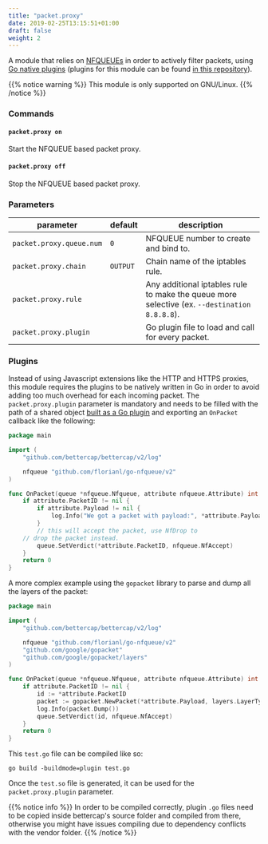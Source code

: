 ```yaml
---
title: "packet.proxy"
date: 2019-02-25T13:15:51+01:00
draft: false
weight: 2
---
```


A module that relies on [NFQUEUEs](https://home.regit.org/netfilter-en/using-nfqueue-and-libnetfilter_queue/) in order to actively filter packets, using [Go native plugins](https://golang.org/pkg/plugin/) (plugins for this module can be found [in this repository](https://github.com/bettercap/packet.proxy-plugins)).

{{% notice warning %}}
This module is only supported on GNU/Linux.
{{% /notice %}}

### Commands

#### `packet.proxy on`

Start the NFQUEUE based packet proxy.

#### `packet.proxy off`

Stop the NFQUEUE based packet proxy.

### Parameters

| parameter                | default  | description                                                                                  |
| ------------------------ | -------- | -------------------------------------------------------------------------------------------- |
| `packet.proxy.queue.num` | `0`      | NFQUEUE number to create and bind to.                                                        |
| `packet.proxy.chain`     | `OUTPUT` | Chain name of the iptables rule.                                                             |
| `packet.proxy.rule`      |          | Any additional iptables rule to make the queue more selective (ex. `--destination 8.8.8.8`). |
| `packet.proxy.plugin`    |          | Go plugin file to load and call for every packet.                                            |

### Plugins

Instead of using Javascript extensions like the HTTP and HTTPS proxies, this module requires the plugins to be natively written in Go in order to avoid adding too much overhead for each incoming packet. The `packet.proxy.plugin` parameter is mandatory and needs to be filled with the path of a shared object [built as a Go plugin](https://golang.org/pkg/plugin/) and exporting an `OnPacket` callback like the following:

```go
package main

import (
	"github.com/bettercap/bettercap/v2/log"

	nfqueue "github.com/florianl/go-nfqueue/v2"
)

func OnPacket(queue *nfqueue.Nfqueue, attribute nfqueue.Attribute) int {
	if attribute.PacketID != nil {
		if attribute.Payload != nil {
			log.Info("We got a packet with payload:", *attribute.Payload)
		}
		// this will accept the packet, use NfDrop to
    // drop the packet instead.
		queue.SetVerdict(*attribute.PacketID, nfqueue.NfAccept)
	}
	return 0
}
```

A more complex example using the `gopacket` library to parse and dump all the layers of the packet:

```go
package main

import (
	"github.com/bettercap/bettercap/v2/log"

	nfqueue "github.com/florianl/go-nfqueue/v2"
	"github.com/google/gopacket"
	"github.com/google/gopacket/layers"
)

func OnPacket(queue *nfqueue.Nfqueue, attribute nfqueue.Attribute) int {
	if attribute.PacketID != nil {
		id := *attribute.PacketID
		packet := gopacket.NewPacket(*attribute.Payload, layers.LayerTypeIPv4, gopacket.Default)
		log.Info(packet.Dump())
		queue.SetVerdict(id, nfqueue.NfAccept)
	}
	return 0
}
```

This `test.go` file can be compiled like so:

    go build -buildmode=plugin test.go

Once the `test.so` file is generated, it can be used for the `packet.proxy.plugin` parameter.

{{% notice info %}}
In order to be compiled correctly, plugin `.go` files need to be copied inside bettercap's source folder and compiled from there, otherwise you might have issues compiling due to dependency conflicts with the vendor folder.
{{% /notice %}}
